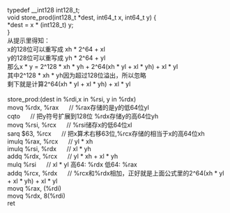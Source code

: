 typedef __int128 int128_t;<br>
void store_prod(int128_t *dest, int64_t x, int64_t y) {<br>
    *dest = x * (int128_t) y;<br>
}<br>
从提示里得知：<br>
x的128位可以重写成 xh * 2^64 + xl<br>
y的128位可以重写成 yh * 2^64 + yl<br>
那么x * y = 2^128 * xh * yh + 2^64(xh * yl + xl * yh) + xl * yl<br>
其中2^128 * xh * yh因为超过128位溢出，所以忽略<br>
剩下就是计算2^64(xh * yl + xl * yh) + xl * yl<br>
<br>
store_prod:(dest in %rdi,x in %rsi, y in %rdx)<br>
movq %rdx, %rax    &nbsp;&nbsp;&nbsp;&nbsp;     // %rax存储的是y的低64位yl <br>
cqto     &nbsp;&nbsp;&nbsp;&nbsp;               // 把y符号扩展到128位 %rdx存储y的高64位yh <br>
movq %rsi, %rcx    &nbsp;&nbsp;&nbsp;&nbsp;     // %rsi储存x的低64位xl<br>
sarq $63, %rcx     &nbsp;&nbsp;&nbsp;&nbsp;     // 把x算术右移63位,%rcx存储的相当于x的高64位xh<br>
imulq %rax, %rcx   &nbsp;&nbsp;&nbsp;&nbsp;     // yl * xh <br>
imulq %rsi, %rdx   &nbsp;&nbsp;&nbsp;&nbsp;     // xl * yh <br>
addq %rdx, %rcx    &nbsp;&nbsp;&nbsp;&nbsp;     // yl * xh + xl * yh<br>
mulq %rsi          &nbsp;&nbsp;&nbsp;&nbsp;     // xl * yl 高64: %rdx 低64: %rax<br>
addq %rcx, %rdx    &nbsp;&nbsp;&nbsp;&nbsp;     // %rcx和%rdx相加，正好就是上面公式里的2^64(xh * yl + xl * yh) + xl * yl<br>
movq %rax, (%rdi)<br>
movq %rdx, 8(%rdi)<br>
ret<br>